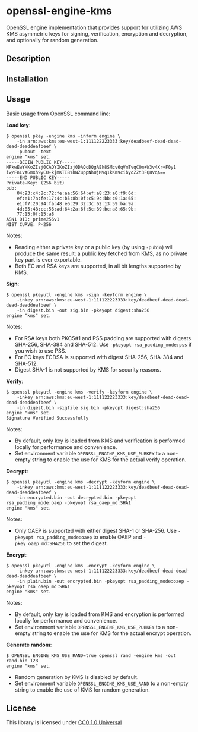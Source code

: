 # openssl-engine-kms

OpenSSL engine implementation that provides support for utilizing AWS
KMS asymmetric keys for signing, verification, encryption and
decryption, and optionally for random generation.

## Description

## Installation

## Usage

Basic usage from OpenSSL command line:

**Load key**:

```
$ openssl pkey -engine kms -inform engine \
    -in arn:aws:kms:eu-west-1:111122223333:key/deadbeef-dead-dead-dead-deaddeafbeef \
    -pubout -text
engine "kms" set.
-----BEGIN PUBLIC KEY-----
MFkwEwYHKoZIzj0CAQYIKoZIzj0DAQcDQgAEk8SMcv6qVmTvqCOm+W3v4Xr+F0y1
iw/FnLvAGmXh9yCU+kjmKTI8YhNZuppNhUjMVq1kKm9cibyoZZt3FQ8VqA==
-----END PUBLIC KEY-----
Private-Key: (256 bit)
pub:
    04:93:c4:8c:72:fe:aa:56:64:ef:a8:23:a6:f9:6d:
    ef:e1:7a:fe:17:4c:b5:8b:0f:c5:9c:bb:c0:1a:65:
    e1:f7:20:94:fa:48:e6:29:32:3c:62:13:59:ba:9a:
    4d:85:48:cc:56:ad:64:2a:6f:5c:89:bc:a8:65:9b:
    77:15:0f:15:a8
ASN1 OID: prime256v1
NIST CURVE: P-256
```

Notes:
- Reading either a private key or a public key (by using `-pubin`)
  will produce the same result: a public key fetched from KMS, as no
  private key part is ever exportable.
- Both EC and RSA keys are supported, in all bit lengths supported by
  KMS.

**Sign**:

```
$ openssl pkeyutl -engine kms -sign -keyform engine \
    -inkey arn:aws:kms:eu-west-1:111122223333:key/deadbeef-dead-dead-dead-deaddeafbeef \
    -in digest.bin -out sig.bin -pkeyopt digest:sha256
engine "kms" set.
```

Notes:
- For RSA keys both PKCS#1 and PSS padding are supported with digests
  SHA-256, SHA-384 and SHA-512. Use `-pkeyopt rsa_padding_mode:pss` if
  you wish to use PSS.
- For EC keys ECDSA is supported with digest SHA-256, SHA-384 and
  SHA-512.
- Digest SHA-1 is not supported by KMS for security reasons. 

**Verify**:

```
$ openssl pkeyutl -engine kms -verify -keyform engine \
    -inkey arn:aws:kms:eu-west-1:111122223333:key/deadbeef-dead-dead-dead-deaddeafbeef \
    -in digest.bin -sigfile sig.bin -pkeyopt digest:sha256
engine "kms" set.
Signature Verified Successfully
```

Notes:
- By default, only key is loaded from KMS and verification is
  performed locally for performance and convenience.
- Set environment variable `OPENSSL_ENGINE_KMS_USE_PUBKEY` to a
  non-empty string to enable the use for KMS for the actual verify
  operation.

**Decrypt**:

```
$ openssl pkeyutl -engine kms -decrypt -keyform engine \
    -inkey arn:aws:kms:eu-west-1:111122223333:key/deadbeef-dead-dead-dead-deaddeafbeef \
    -in encrypted.bin -out decrypted.bin -pkeyopt rsa_padding_mode:oaep -pkeyopt rsa_oaep_md:SHA1
engine "kms" set.
```

Notes:
- Only OAEP is supported with either digest SHA-1 or SHA-256. Use
  `-pkeyopt rsa_padding_mode:oaep` to enable OAEP and
  `-pkey_oaep_md:SHA256` to set the digest.

**Encrypt**:

```
$ openssl pkeyutl -engine kms -encrypt -keyform engine \
    -inkey arn:aws:kms:eu-west-1:111122223333:key/deadbeef-dead-dead-dead-deaddeafbeef \
    -in plain.bin -out encrypted.bin -pkeyopt rsa_padding_mode:oaep -pkeyopt rsa_oaep_md:SHA1
engine "kms" set.
```

Notes:
- By default, only key is loaded from KMS and encryption is
  performed locally for performance and convenience.
- Set environment variable `OPENSSL_ENGINE_KMS_USE_PUBKEY` to a
  non-empty string to enable the use for KMS for the actual encrypt
  operation.

**Generate random**:

```
$ OPENSSL_ENGINE_KMS_USE_RAND=true openssl rand -engine kms -out rand.bin 128
engine "kms" set.
```

- Random generation by KMS is disabled by default.
- Set environment variable `OPENSSL_ENGINE_KMS_USE_RAND` to a
  non-empty string to enable the use of KMS for random generation.

## License

This library is licensed under [CC0 1.0 Universal](LICENSE)
